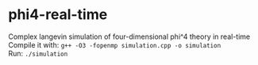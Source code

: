 # phi4-real-time
Complex langevin simulation of four-dimensional phi^4 theory in real-time  
Compile it with: ```g++ -O3 -fopenmp simulation.cpp -o simulation```  
Run: ```./simulation```
